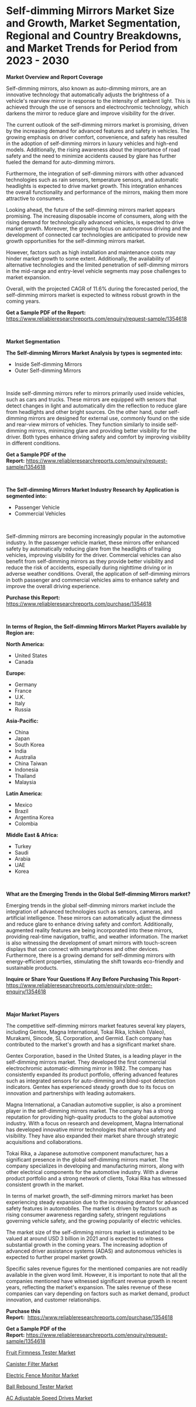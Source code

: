 <p><h1>Self-dimming Mirrors Market Size and Growth, Market Segmentation, Regional and Country Breakdowns, and Market Trends for Period from 2023 -  2030</h1></p><p><strong>Market Overview and Report Coverage</strong></p>
<p><p>Self-dimming mirrors, also known as auto-dimming mirrors, are an innovative technology that automatically adjusts the brightness of a vehicle's rearview mirror in response to the intensity of ambient light. This is achieved through the use of sensors and electrochromic technology, which darkens the mirror to reduce glare and improve visibility for the driver.</p><p>The current outlook of the self-dimming mirrors market is promising, driven by the increasing demand for advanced features and safety in vehicles. The growing emphasis on driver comfort, convenience, and safety has resulted in the adoption of self-dimming mirrors in luxury vehicles and high-end models. Additionally, the rising awareness about the importance of road safety and the need to minimize accidents caused by glare has further fueled the demand for auto-dimming mirrors.</p><p>Furthermore, the integration of self-dimming mirrors with other advanced technologies such as rain sensors, temperature sensors, and automatic headlights is expected to drive market growth. This integration enhances the overall functionality and performance of the mirrors, making them more attractive to consumers.</p><p>Looking ahead, the future of the self-dimming mirrors market appears promising. The increasing disposable income of consumers, along with the rising demand for technologically advanced vehicles, is expected to drive market growth. Moreover, the growing focus on autonomous driving and the development of connected car technologies are anticipated to provide new growth opportunities for the self-dimming mirrors market.</p><p>However, factors such as high installation and maintenance costs may hinder market growth to some extent. Additionally, the availability of alternative technologies and the limited penetration of self-dimming mirrors in the mid-range and entry-level vehicle segments may pose challenges to market expansion.</p><p>Overall, with the projected CAGR of 11.6% during the forecasted period, the self-dimming mirrors market is expected to witness robust growth in the coming years.</p></p>
<p><strong>Get a Sample PDF of the Report:</strong> <a href="https://www.reliableresearchreports.com/enquiry/request-sample/1354618">https://www.reliableresearchreports.com/enquiry/request-sample/1354618</a></p>
<p>&nbsp;</p>
<p><strong>Market Segmentation</strong></p>
<p><strong>The Self-dimming Mirrors Market Analysis by types is segmented into:</strong></p>
<p><ul><li>Inside Self-dimming Mirrors</li><li>Outer Self-dimming Mirrors</li></ul></p>
<p>&nbsp;</p>
<p><p>Inside self-dimming mirrors refer to mirrors primarily used inside vehicles, such as cars and trucks. These mirrors are equipped with sensors that detect changes in light and automatically dim the reflection to reduce glare from headlights and other bright sources. On the other hand, outer self-dimming mirrors are designed for external use, commonly found on the side and rear-view mirrors of vehicles. They function similarly to inside self-dimming mirrors, minimizing glare and providing better visibility for the driver. Both types enhance driving safety and comfort by improving visibility in different conditions.</p></p>
<p><strong>Get a Sample PDF of the Report:</strong>&nbsp;<a href="https://www.reliableresearchreports.com/enquiry/request-sample/1354618">https://www.reliableresearchreports.com/enquiry/request-sample/1354618</a></p>
<p>&nbsp;</p>
<p><strong>The Self-dimming Mirrors Market Industry Research by Application is segmented into:</strong></p>
<p><ul><li>Passenger Vehicle</li><li>Commercial Vehicles</li></ul></p>
<p>&nbsp;</p>
<p><p>Self-dimming mirrors are becoming increasingly popular in the automotive industry. In the passenger vehicle market, these mirrors offer enhanced safety by automatically reducing glare from the headlights of trailing vehicles, improving visibility for the driver. Commercial vehicles can also benefit from self-dimming mirrors as they provide better visibility and reduce the risk of accidents, especially during nighttime driving or in adverse weather conditions. Overall, the application of self-dimming mirrors in both passenger and commercial vehicles aims to enhance safety and improve the overall driving experience.</p></p>
<p><strong>Purchase this Report:</strong>&nbsp; <a href="https://www.reliableresearchreports.com/purchase/1354618">https://www.reliableresearchreports.com/purchase/1354618</a></p>
<p>&nbsp;</p>
<p><strong>In terms of Region, the Self-dimming Mirrors Market Players available by Region are:</strong></p>
<p>
    <p> <strong> North America: </strong>
        <ul>
            <li>United States</li>
            <li>Canada</li>
        </ul>
        </p> 
    <p> <strong> Europe: </strong>
        <ul>
            <li>Germany</li>
            <li>France</li>
            <li>U.K.</li>
            <li>Italy</li>
            <li>Russia</li>
        </ul>
        </p> 
    <p> <strong> Asia-Pacific: </strong>
        <ul>
            <li>China</li>
            <li>Japan</li>
            <li>South Korea</li>
            <li>India</li>
            <li>Australia</li>
            <li>China Taiwan</li>
            <li>Indonesia</li>
            <li>Thailand</li>
            <li>Malaysia</li>
        </ul>
        </p> 
    <p> <strong> Latin America: </strong>
        <ul>
            <li>Mexico</li>
            <li>Brazil</li>
            <li>Argentina Korea</li>
            <li>Colombia</li>
        </ul>
        </p> 
    <p> <strong> Middle East & Africa: </strong>
        <ul>
            <li>Turkey</li>
            <li>Saudi</li>
            <li>Arabia</li>
            <li>UAE</li>
            <li>Korea</li>
        </ul>
    </p>
    </p>
<p>&nbsp;</p>
<p><strong>What are the Emerging Trends in the Global Self-dimming Mirrors market?</strong></p>
<p><p>Emerging trends in the global self-dimming mirrors market include the integration of advanced technologies such as sensors, cameras, and artificial intelligence. These mirrors can automatically adjust the dimness and reduce glare to enhance driving safety and comfort. Additionally, augmented reality features are being incorporated into these mirrors, providing real-time navigation, traffic, and weather information. The market is also witnessing the development of smart mirrors with touch-screen displays that can connect with smartphones and other devices. Furthermore, there is a growing demand for self-dimming mirrors with energy-efficient properties, stimulating the shift towards eco-friendly and sustainable products.</p></p>
<p><strong>Inquire or Share Your Questions If Any Before Purchasing This Report</strong>- <a href="https://www.reliableresearchreports.com/enquiry/pre-order-enquiry/1354618">https://www.reliableresearchreports.com/enquiry/pre-order-enquiry/1354618</a></p>
<p>&nbsp;</p>
<p><strong>Major Market Players</strong></p>
<p><p>The competitive self-dimming mirrors market features several key players, including Gentex, Magna International, Tokai Rika, Ichikoh (Valeo), Murakami, Sincode, SL Corporation, and Germid. Each company has contributed to the market's growth and has a significant market share.</p><p>Gentex Corporation, based in the United States, is a leading player in the self-dimming mirrors market. They developed the first commercial electrochromic automatic-dimming mirror in 1982. The company has consistently expanded its product portfolio, offering advanced features such as integrated sensors for auto-dimming and blind-spot detection indicators. Gentex has experienced steady growth due to its focus on innovation and partnerships with leading automakers.</p><p>Magna International, a Canadian automotive supplier, is also a prominent player in the self-dimming mirrors market. The company has a strong reputation for providing high-quality products to the global automotive industry. With a focus on research and development, Magna International has developed innovative mirror technologies that enhance safety and visibility. They have also expanded their market share through strategic acquisitions and collaborations.</p><p>Tokai Rika, a Japanese automotive component manufacturer, has a significant presence in the global self-dimming mirrors market. The company specializes in developing and manufacturing mirrors, along with other electrical components for the automotive industry. With a diverse product portfolio and a strong network of clients, Tokai Rika has witnessed consistent growth in the market.</p><p>In terms of market growth, the self-dimming mirrors market has been experiencing steady expansion due to the increasing demand for advanced safety features in automobiles. The market is driven by factors such as rising consumer awareness regarding safety, stringent regulations governing vehicle safety, and the growing popularity of electric vehicles.</p><p>The market size of the self-dimming mirrors market is estimated to be valued at around USD 3 billion in 2021 and is expected to witness substantial growth in the coming years. The increasing adoption of advanced driver assistance systems (ADAS) and autonomous vehicles is expected to further propel market growth.</p><p>Specific sales revenue figures for the mentioned companies are not readily available in the given word limit. However, it is important to note that all the companies mentioned have witnessed significant revenue growth in recent years, reflecting the market's expansion. The sales revenue of these companies can vary depending on factors such as market demand, product innovation, and customer relationships.</p></p>
<p><strong>Purchase this Report:</strong>&nbsp;&nbsp;<a href="https://www.reliableresearchreports.com/purchase/1354618">https://www.reliableresearchreports.com/purchase/1354618</a></p>
<p></p>
<p><strong>Get a Sample PDF of the Report:</strong>&nbsp;<a href="https://www.reliableresearchreports.com/enquiry/request-sample/1354618">https://www.reliableresearchreports.com/enquiry/request-sample/1354618</a></p>
<p><p><a href="https://www.linkedin.com/pulse/fruit-firmness-tester-market-research-report-provides-bfo9e/">Fruit Firmness Tester Market</a></p><p><a href="https://medium.com/@yuvrajsinghrp23/canister-filter-market-size-reveals-the-best-marketing-channels-in-global-industry-eb2b28471c16">Canister Filter Market</a></p><p><a href="https://www.linkedin.com/pulse/electric-fence-monitor-market-size-2023-2030-global-industrial-up5ee/">Electric Fence Monitor Market</a></p><p><a href="https://www.linkedin.com/pulse/ball-rebound-tester-market-size-2023-2030-global-industrial-leshe/">Ball Rebound Tester Market</a></p><p><a href="https://medium.com/@mhdhonirp23/ac-adjustable-speed-drives-market-trends-and-market-analysis-forecasted-for-period-2023-2030-a859080fb6f1">AC Adjustable Speed Drives Market</a></p></p>